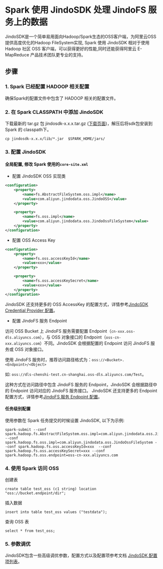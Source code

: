 # Spark 使用 JindoSDK 处理 JindoFS 服务上的数据

JindoSDK是一个简单易用面向Hadoop/Spark生态的OSS客户端，为阿里云OSS提供高度优化的Hadoop FileSystem实现, Spark 使用 JindoSDK 相对于使用 Hadoop 社区 OSS 客户端，可以获得更好的性能,同时还能获得阿里云 E-MapReduce 产品技术团队更专业的支持。

## 步骤

### 1. Spark 已经配置 HADOOP 相关配置
确保Spark的配置文件中包含了 HADOOP 相关的配置文件。

### 2. 在 Spark CLASSPATH 中添加 JindoSDK
下载最新的 tar.gz 包 jindosdk-x.x.x.tar.gz ([下载页面](../jindosdk_download.md))，解压后将sdk包安装到 Spark 的 classpath下。

````
cp jindosdk-x.x.x/lib/*.jar  $SPARK_HOME/jars/
````

### 3. 配置 JindoSDK 
#### 全局配置, 修改 Spark 使用的`core-site.xml`
* 配置 JindoSDK OSS 实现类
```xml
<configuration>
    <property>
        <name>fs.AbstractFileSystem.oss.impl</name>
        <value>com.aliyun.jindodata.oss.JindoOSS</value>
    </property>

    <property>
        <name>fs.oss.impl</name>
        <value>com.aliyun.jindodata.oss.JindoOssFileSystem</value>
    </property>
</configuration>
```
* 配置 OSS Access Key
```xml
<configuration>
    <property>
        <name>fs.oss.accessKeyId</name>
        <value>xxx</value>
    </property>

    <property>
        <name>fs.oss.accessKeySecret</name>
        <value>xxx</value>
    </property>
</configuration>
```
JindoSDK 还支持更多的 OSS AccessKey 的配置方式，详情参考[JindoSDK Credential Provider 配置](../security/jindosdk_credential_provider.md)。

* 配置 JindoFS 服务 Endpoint

访问 OSS Bucket 上 JindoFS 服务需要配置 Endpoint（`cn-xxx.oss-dls.aliyuncs.com`），与 OSS 对象接口的 Endpoint（`oss-cn-xxx.aliyuncs.com`）不同。JindoSDK 会根据配置的 Endpoint 访问 JindoFS 服务或 OSS 对象接口。

使用 JindoFS 服务时，推荐访问路径格式为：`oss://<Bucket>.<Endpoint>/<Object>`

如: `oss://dls-chenshi-test.cn-shanghai.oss-dls.aliyuncs.com/Test`。

这种方式在访问路径中包含 JindoFS 服务的 Endpoint，JindoSDK 会根据路径中的 Endpoint 访问对应的 JindoFS 服务接口。 JindoSDK 还支持更多的 Endpoint 配置方式，详情参考[JindoFS 服务 Endpoint 配置](configuration/jindosdk_endpoint_configuration.md)。

#### 任务级别配置
使用参数在 Spark 任务提交的时候设置 JindoSDK, 以下为示例:
 ```  
spark-submit --conf spark.hadoop.fs.AbstractFileSystem.oss.impl=com.aliyun.jindodata.oss.JindoOSS --conf spark.hadoop.fs.oss.impl=com.aliyun.jindodata.oss.JindoOssFileSystem --conf spark.hadoop.fs.oss.accessKeyId=xxx  --conf spark.hadoop.fs.oss.accessKeySecret=xxx --conf spark.hadoop.fs.oss.endpoint=oss-cn-xxx.aliyuncs.com 
 ```

### 4. 使用 Spark 访问 OSS
创建表
 ```  
create table test_oss (c1 string) location "oss://bucket.endpoint/dir";
 ```
插入数据
 ```  
insert into table test_oss values ("testdata");
 ```

查询 OSS 表
 ```  
select * from test_oss;
 ```

### 5. 参数调优
JindoSDK包含一些高级调优参数，配置方式以及配置项参考文档 [JindoSDK 配置项列表](../configuration/jindosdk_configuration_list.md)。
<br />
